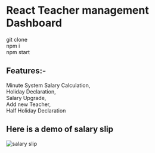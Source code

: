 # React Teacher management Dashboard
git clone  
npm i  
npm start

## Features:-  
 Minute System Salary Calculation,  
 Holiday Declaration,   
 Salary Upgrade,     
 Add new Teacher,     
 Half Holiday Declaration 
## Here is a demo of salary slip

![salary slip](https://github.com/fardin-developer/teacher-admin-panel/assets/105560328/d2c72773-c9d6-4681-a9ec-f8bbc7dbbf75)
